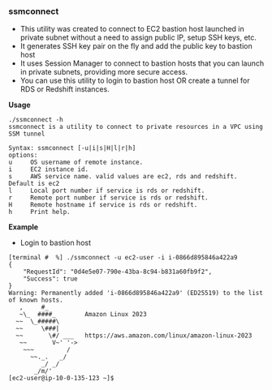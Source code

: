### ssmconnect
* This utility was created to connect to EC2 bastion host launched in private subnet without a need to assign public IP, setup SSH keys, etc.
* It generates SSH key pair on the fly and add the public key to bastion host
* It uses Session Manager to connect to bastion hosts that you can launch in private subnets, providing more secure access.
* You can use this utility to login to bastion host OR create a tunnel for RDS or Redshift instances.

**Usage**
```
./ssmconnect -h                 
ssmconnect is a utility to connect to private resources in a VPC using SSM tunnel

Syntax: ssmconnect [-u|i|s|H|l|r|h]
options:
u     OS username of remote instance.
i     EC2 instance id.
s     AWS service name. valid values are ec2, rds and redshift. Default is ec2
l     Local port number if service is rds or redshift.
r     Remote port number if service is rds or redshift.
H     Remote hostname if service is rds or redshift.
h     Print help.
```
**Example**
* Login to bastion host
```
[terminal #  %] ./ssmconnect -u ec2-user -i i-0866d895846a422a9 
{
    "RequestId": "0d4e5e07-790e-43ba-8c94-b831a60fb9f2",
    "Success": true
}
Warning: Permanently added 'i-0866d895846a422a9' (ED25519) to the list of known hosts.
   ,     #_
   ~\_  ####_        Amazon Linux 2023
  ~~  \_#####\
  ~~     \###|
  ~~       \#/ ___   https://aws.amazon.com/linux/amazon-linux-2023
   ~~       V~' '->
    ~~~         /
      ~~._.   _/
         _/ _/
       _/m/'
[ec2-user@ip-10-0-135-123 ~]$
```
